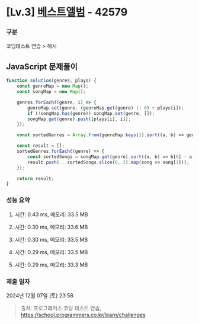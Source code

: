 # [Lv.3] [베스트앨범](https://programmers.co.kr/) - 42579 

### 구분

코딩테스트 연습 > 해시

## JavaScript 문제풀이

```js
function solution(genres, plays) {
    const genreMap = new Map();
    const songMap = new Map();

    genres.forEach((genre, i) => {
        genreMap.set(genre, (genreMap.get(genre) || 0) + plays[i]);
        if (!songMap.has(genre)) songMap.set(genre, []);
        songMap.get(genre).push([plays[i], i]);
    });

    const sortedGenres = Array.from(genreMap.keys()).sort((a, b) => genreMap.get(b) - genreMap.get(a));

    const result = [];
    sortedGenres.forEach((genre) => {
        const sortedSongs = songMap.get(genre).sort((a, b) => b[0] - a[0] || a[1] - b[1]);
        result.push(...sortedSongs.slice(0, 2).map(song => song[1]));
    });

    return result;
}
```

### 성능 요약

1. 시간: 0.43 ms, 메모리: 33.5 MB

2. 시간: 0.30 ms, 메모리: 33.6 MB
3. 시간: 0.30 ms, 메모리: 33.5 MB
4. 시간: 0.29 ms, 메모리: 33.5 MB
5. 시간: 0.29 ms, 메모리: 33.3 MB

### 제출 일자

2024년 12월 07일 (토) 23:58

> 출처: 프로그래머스 코딩 테스트 연습, https://school.programmers.co.kr/learn/challenges